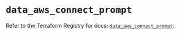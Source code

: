 # `data_aws_connect_prompt`

Refer to the Terraform Registry for docs: [`data_aws_connect_prompt`](https://registry.terraform.io/providers/hashicorp/aws/6.13.0/docs/data-sources/connect_prompt).
